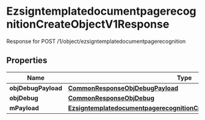 

# EzsigntemplatedocumentpagerecognitionCreateObjectV1Response

Response for POST /1/object/ezsigntemplatedocumentpagerecognition

## Properties

| Name | Type | Description | Notes |
|------------ | ------------- | ------------- | -------------|
|**objDebugPayload** | [**CommonResponseObjDebugPayload**](CommonResponseObjDebugPayload.md) |  |  |
|**objDebug** | [**CommonResponseObjDebug**](CommonResponseObjDebug.md) |  |  [optional] |
|**mPayload** | [**EzsigntemplatedocumentpagerecognitionCreateObjectV1ResponseMPayload**](EzsigntemplatedocumentpagerecognitionCreateObjectV1ResponseMPayload.md) |  |  |



